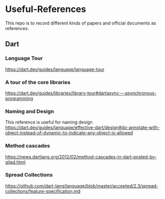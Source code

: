 # Useful-References
This repo is to record different kinds of papers and official documents as references.  
## Dart
### Language Tour
https://dart.dev/guides/language/language-tour
### A tour of the core libraries
https://dart.dev/guides/libraries/library-tour#dartasync---asynchronous-programming
### Naming and Design
This reference is useful for naming design  
https://dart.dev/guides/language/effective-dart/design#do-annotate-with-object-instead-of-dynamic-to-indicate-any-object-is-allowed
### Method cascades
https://news.dartlang.org/2012/02/method-cascades-in-dart-posted-by-gilad.html
### Spread Collections
https://github.com/dart-lang/language/blob/master/accepted/2.3/spread-collections/feature-specification.md
